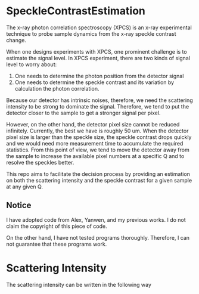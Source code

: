 # SpeckleContrastEstimation
The x-ray photon correlation spectroscopy (XPCS) is an x-ray experimental technique 
to probe sample dynamics from the x-ray speckle contrast change.

When one designs experiments with XPCS, one prominent challenge is to estimate the signal level.
In XPCS experiment, there are two kinds of signal level to worry about:
    
1. One needs to determine the photon position from the detector signal
2. One needs to determine the speckle contrast and its variation by calculation the photon correlation.

Because our detector has intrinsic noises, therefore, we need the scattering intensity to 
be strong to dominate the signal. Therefore, we tend to put the detector closer to the sample
to get a stronger signal per pixel.

However, on the other hand, the detector pixel size cannot be reduced infinitely.
Currently, the best we have is roughly 50 um. 
When the detector pixel size is larger than the speckle size,
the speckle contrast drops quickly and we would need more measurement time to accumulate 
the required statistics. 
From this point of view, we tend to move the detector away from the sample 
to increase the available pixel numbers at a specific Q and to resolve the speckles better. 

This repo aims to facilitate the decision process by providing an estimation on both the scattering 
intensity and the speckle contrast for a given sample at any given Q.      
 


## Notice
I have adopted code from Alex, Yanwen, and my previous works.
I do not claim the copyright of this piece of code.

On the other hand, I have not tested programs thoroughly. 
Therefore, I can not guarantee that these programs work.

# Scattering Intensity

The scattering intensity can be written in the following way
